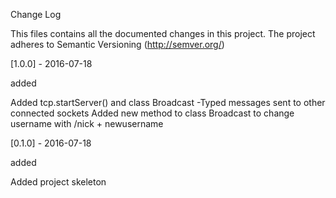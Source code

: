 Change Log

This files contains all the documented changes in this project. The project adheres to Semantic Versioning (http://semver.org/)

[1.0.0] - 2016-07-18

added

Added tcp.startServer() and class Broadcast 
-Typed messages sent to other connected sockets
Added new method to class Broadcast to change username with /nick + newusername


[0.1.0] - 2016-07-18

added

Added project skeleton
